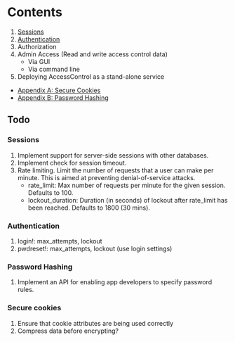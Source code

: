 # Contents

1. [Sessions](Sessions.md)
2. [Authentication](Authentication.md)
3. Authorization
4. Admin Access (Read and write access control data)
    - Via GUI
    - Via command line
5. Deploying AccessControl as a stand-alone service
- [Appendix A: Secure Cookies](SecureCookies.md)
- [Appendix B: Password Hashing](PasswordHash.md)


## Todo

### Sessions
1. Implement support for server-side sessions with other databases.
2. Implement check for session timeout.
3. Rate limiting. Limit the number of requests that a user can make per minute. This is aimed at preventing denial-of-service attacks.
    - rate_limit:       Max number of requests per minute for the given session. Defaults to 100.
    - lockout_duration: Duration (in seconds) of lockout after rate_limit has been reached. Defaults to 1800 (30 mins).

### Authentication
1. login!: max_attempts, lockout
2. pwdreset!: max_attempts, lockout (use login settings)

### Password Hashing
1. Implement an API for enabling app developers to specify password rules.

### Secure cookies
1. Ensure that cookie attributes are being used correctly
2. Compress data before encrypting?
